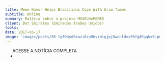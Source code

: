 ```yaml
---
title: Meme Humor Helps Brazilians Cope With Grim Times
subtitle: Online
summary: Matéria sobre o projeto MUSEUdeMEMES
client: Dot Emirates (Emirados Árabes Unidos)
tools: 
date: 2017-06-17
image: 'images/posts/88-1y304yd0xazi8zp8kvrntgjpj8wcnldxx9hfg49gqkx0.png'
---
```




<div class="post__share"><ul class="share__list list-reset">ACESSE A NOTÍCIA COMPLETA<li class="share__item" style="margin-left: 10px"><a class="share__link share__facebook" style="background: #fa5657" href="https://www.dotemirates.com/en/details/3558681?from=dot" 
onclick=window.open(this.href, 'pop-up', 'left=20,top=20,width=500,height=500,toolbar=1,resizable=0'); return false;" title="Link" rel="nofollow"><i class="fa-solid fa-link"></i></a></li></ul></div>
<!-- <div class="gallery-box"><div class="gallery"><img src="/clipping/images/example-1.jpg" loading="lazy" alt="Project"><img src="/clipping/images/example-2.jpg" loading="lazy" alt="Project"></div><em>Gallery / <a href="https://www.freepik.com/" target="_blank">Freepic</a></em></div> -->